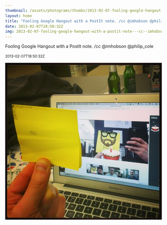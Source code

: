 ```yaml
---
thumbnail: /assets/photograms/thumbs/2013-02-07-fooling-google-hangout-with-a-postit-note---cc--imhobson--philip-cole.png
layout: home
title: "Fooling Google Hangout with a PostIt note. /cc @imhobson @philip_cole"
date: 2013-02-07T18:50:32Z
img: 2013-02-07-fooling-google-hangout-with-a-postit-note---cc--imhobson--philip-cole.jpg
---
```


Fooling Google Hangout with a PostIt note. /cc @imhobson @philip_cole

<small>2013-02-07T18:50:32Z</small>

![Fooling Google Hangout with a PostIt note. /cc @imhobson @philip_cole](/assets/photograms/original/2013-02-07-fooling-google-hangout-with-a-postit-note---cc--imhobson--philip-cole.jpg)
